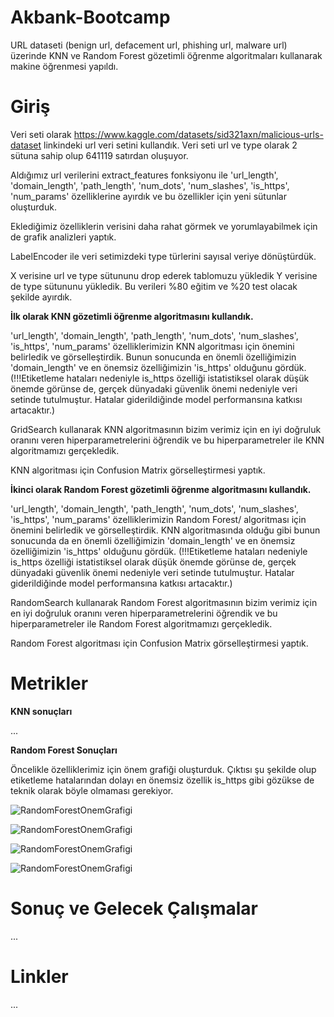 # Akbank-Bootcamp
URL dataseti (benign url, defacement url, phishing url, malware url) üzerinde KNN ve Random Forest gözetimli öğrenme algoritmaları kullanarak makine öğrenmesi yapıldı.


# Giriş
Veri seti olarak https://www.kaggle.com/datasets/sid321axn/malicious-urls-dataset linkindeki url veri setini kullandık. 
Veri seti url ve type olarak 2 sütuna sahip olup 641119 satırdan oluşuyor.

Aldığımız url verilerini extract_features fonksiyonu ile 'url_length', 'domain_length', 'path_length', 'num_dots', 'num_slashes', 'is_https', 'num_params' özelliklerine ayırdık ve bu özellikler için yeni sütunlar oluşturduk. 

Eklediğimiz özelliklerin verisini daha rahat görmek ve yorumlayabilmek için de grafik analizleri yaptık.

LabelEncoder ile veri setimizdeki type türlerini sayısal veriye dönüştürdük.

X verisine url ve type sütununu drop ederek tablomuzu yükledik Y verisine de type sütununu yükledik. Bu verileri %80 eğitim ve %20 test olacak şekilde ayırdık.

**İlk olarak KNN gözetimli öğrenme algoritmasını kullandık.**

'url_length', 'domain_length', 'path_length', 'num_dots', 'num_slashes', 'is_https', 'num_params' özelliklerimizin KNN algoritması için önemini belirledik ve görselleştirdik. Bunun sonucunda en önemli özelliğimizin 'domain_length' ve en önemsiz özelliğimizin 'is_https' olduğunu gördük. (!!!Etiketleme hataları nedeniyle is_https özelliği istatistiksel olarak düşük önemde görünse de, gerçek dünyadaki güvenlik önemi nedeniyle veri setinde tutulmuştur. Hatalar giderildiğinde model performansına katkısı artacaktır.)

GridSearch kullanarak KNN algoritmasının bizim verimiz için en iyi doğruluk oranını veren hiperparametrelerini öğrendik ve bu hiperparametreler ile KNN algoritmamızı gerçekledik.

KNN algoritması için Confusion Matrix görselleştirmesi yaptık. 

**İkinci olarak Random Forest gözetimli öğrenme algoritmasını kullandık.**

'url_length', 'domain_length', 'path_length', 'num_dots', 'num_slashes', 'is_https', 'num_params' özelliklerimizin Random Forest/ algoritması için önemini belirledik ve görselleştirdik. KNN algoritmasında olduğu gibi bunun sonucunda da en önemli özelliğimizin 'domain_length' ve en önemsiz özelliğimizin 'is_https' olduğunu gördük. (!!!Etiketleme hataları nedeniyle is_https özelliği istatistiksel olarak düşük önemde görünse de, gerçek dünyadaki güvenlik önemi nedeniyle veri setinde tutulmuştur. Hatalar giderildiğinde model performansına katkısı artacaktır.)

RandomSearch kullanarak Random Forest algoritmasının bizim verimiz için en iyi doğruluk oranını veren hiperparametrelerini öğrendik ve bu hiperparametreler ile Random Forest algoritmamızı gerçekledik.

Random Forest algoritması için Confusion Matrix görselleştirmesi yaptık.

# Metrikler

**KNN sonuçları**

...

**Random Forest Sonuçları**

Öncelikle özelliklerimiz için önem grafiği oluşturduk. Çıktısı şu şekilde olup etiketleme hatalarından dolayı en önemsiz özellik  is_https gibi gözükse de teknik olarak böyle olmaması gerekiyor.

![RandomForestOnemGrafigi](https://github.com/melihdedeoglu1/Akbank-Bootcamp/blob/main/images/rf_onem.png?raw=true)

![RandomForestOnemGrafigi](https://github.com/melihdedeoglu1/Akbank-Bootcamp/blob/main/images/rf_eniyi.png?raw=true)

![RandomForestOnemGrafigi](https://github.com/melihdedeoglu1/Akbank-Bootcamp/blob/main/images/rf_sonuclar.png?raw=true)

![RandomForestOnemGrafigi](https://github.com/melihdedeoglu1/Akbank-Bootcamp/blob/main/images/rf_confusion.png?raw=true)

# Sonuç ve Gelecek Çalışmalar
...

# Linkler
...

